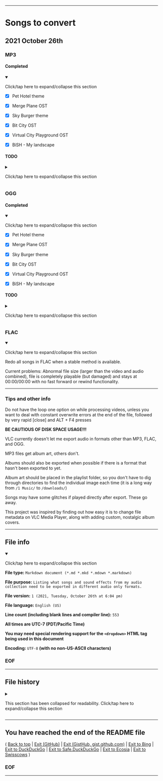 
***

# Songs to convert

## 2021 October 26th

### MP3

#### Completed

<details open><summary><p>Click/tap here to expand/collapse this section</p></summary>

- [x] Pet Hotel theme

- [x] Merge Plane OST

- [x] Sky Burger theme

- [x] Bit City OST

- [x] Virtual City Playground OST

- [x] BiSH - My landscape

</details>

#### TODO

<details><summary><p>Click/tap here to expand/collapse this section</p></summary>

Thousands, including:

- [ ] Tiny Death Star

- [ ] Bejeweled 1

- [ ] Disco Zoo

- [ ] Never gonna give you up

- [ ] Break my stride

- [ ] Eminem {

- [ ] Rap god

- [ ] Stan

- [ ] Slim Shady

- [ ] Lose yourself

- [ ] Godzilla

Etc. }

- [ ] Tetris GBA

- [ ] iBlast Moki 1

- [ ] Breaking Bad

- [ ] Owl City - Fireflies

- [ ] Vance Joy - Riptide

- [ ] PlayStation 4

- [ ] CityVille

- [ ] Tiny Tower Vegas

- [ ] Motor World Car Factory

- [ ] Hay Day

- [ ] Boom Beach

- [ ] Clash Royale

- [ ] Angry Birds Seasons (with a separate icon for each MP3 track)

- [ ] USSR theme

- [ ] Zombie Farm

- [ ] Zombie Cafe

- [ ] Restaurant Story

- [ ] Bakery Story

- [ ] Zombie Takeover

- [ ] Angry Birds

- [ ] Angry Birds Rio

- [ ] Angry Birds Space

- [ ] Angry Birds Friends

- [ ] Amazing Alex

- [ ] Angry Birds Star Wars

- [ ] Super Mario Bros

- [ ] Super Mario Bros 2

- [ ] Hilary Stagg - The Edge of Forever

- [ ] AdVenture Capitalist

- [ ] AdVenture Communist

- [ ] Hello World

- [ ] Wii System audio

- [ ] Wii System audio remixes

- [ ] Jewels

- [ ] AHA - Take on me

- [ ] Bees Gees - Staying alive

- [ ] Bees Gees - How deep is your love

- [ ] "Weird" Al Yankovic

- [ ] Pocket Trains

- [ ] Tiny Tower

- [ ] Tiny Tower Vegas

- [ ] SCOTLAND FOREVER

- [ ] CallMeCarson outro song

- [ ] Windows 95 remixes

- [ ] Windows 2000 remixes

- [ ] Windows XP remixes

- [ ] Idle Miner Tycoon

- [ ] Flourish Windows 7

- [ ] Portal remixes

- [ ] Baha men - Who let the dogs out

- [ ] To be continued theme (Yes - Roundabout)

- [ ] Curb your enthusiasm theme

- [ ] Bardcore covers (with the original images as the cover photos)

- [ ] Linkin Park

- [ ] Korn

- [ ] Limp Bizkit

- [ ] Yandere Simulator

- [ ] Growtopia (full OST and separate songs)

- [ ] Temple Run

- [ ] Fruit Ninja

- [ ] Lego Tower

- [ ] ELO - Mr. Blue Sky (original + animated)

- [ ] ACDC - Back in black

- [ ] Journey - Don't stop believing

- [ ] Melanie - Brand New Key

- [ ] Fluidity

- [ ] Wake me up inside (+ remixes)

- [ ] New Super Mario Bros DS

- [ ] New Super Mario Bros Wii

- [ ] Super Mario 64

- [ ] Super Mario Bros 3

- [ ] Sonic 1

- [ ] Sonic 2

- [ ] Sonic 3

- [ ] Sonic 3 & Knuckles

- [ ] Sonic Mania

- [ ] Sonic Pocket Adventure

- [ ] Sonic 4

900+ more

</details>

### OGG

#### Completed

<details open><summary><p>Click/tap here to expand/collapse this section</p></summary>

- [x] Pet Hotel theme

- [x] Merge Plane OST

- [x] Sky Burger theme

- [x] Bit City OST

- [x] Virtual City Playground OST

- [x] BiSH - My landscape

</details>

#### TODO

<details><summary><p>Click/tap here to expand/collapse this section</p></summary>

Thousands, including:

- [ ] Tiny Death Star

- [ ] Bejeweled 1

- [ ] Disco Zoo

- [ ] Never gonna give you up

- [ ] Break my stride

- [ ] Eminem {

- [ ] Rap god

- [ ] Stan

- [ ] Slim Shady

- [ ] Lose yourself

- [ ] Godzilla

Etc. }

- [ ] Tetris GBA

- [ ] iBlast Moki 1

- [ ] Breaking Bad

- [ ] Owl City - Fireflies

- [ ] Vance Joy - Riptide

- [ ] PlayStation 4

- [ ] CityVille

- [ ] Tiny Tower Vegas

- [ ] Motor World Car Factory

- [ ] Hay Day

- [ ] Boom Beach

- [ ] Clash Royale

- [ ] Angry Birds Seasons (with a separate icon for each MP3 track)

- [ ] USSR theme

- [ ] Zombie Farm

- [ ] Zombie Cafe

- [ ] Restaurant Story

- [ ] Bakery Story

- [ ] Zombie Takeover

- [ ] Angry Birds

- [ ] Angry Birds Rio

- [ ] Angry Birds Space

- [ ] Angry Birds Friends

- [ ] Amazing Alex

- [ ] Angry Birds Star Wars

- [ ] Super Mario Bros

- [ ] Super Mario Bros 2

- [ ] Hilary Stagg - The Edge of Forever

- [ ] AdVenture Capitalist

- [ ] AdVenture Communist

- [ ] Hello World

- [ ] Wii System audio

- [ ] Wii System audio remixes

- [ ] Jewels

- [ ] AHA - Take on me

- [ ] Bees Gees - Staying alive

- [ ] Bees Gees - How deep is your love

- [ ] "Weird" Al Yankovic

- [ ] Pocket Trains

- [ ] Tiny Tower

- [ ] Tiny Tower Vegas

- [ ] SCOTLAND FOREVER

- [ ] CallMeCarson outro song

- [ ] Windows 95 remixes

- [ ] Windows 2000 remixes

- [ ] Windows XP remixes

- [ ] Idle Miner Tycoon

- [ ] Flourish Windows 7

- [ ] Portal remixes

- [ ] Baha men - Who let the dogs out

- [ ] To be continued theme (Yes - Roundabout)

- [ ] Curb your enthusiasm theme

- [ ] Bardcore covers (with the original images as the cover photos)

- [ ] Linkin Park

- [ ] Korn

- [ ] Limp Bizkit

- [ ] Yandere Simulator

- [ ] Growtopia (full OST and separate songs)

- [ ] Temple Run

- [ ] Fruit Ninja

- [ ] Lego Tower

- [ ] ELO - Mr. Blue Sky (original + animated)

- [ ] ACDC - Back in black

- [ ] Journey - Don't stop believing

- [ ] Melanie - Brand New Key

- [ ] Fluidity

- [ ] Wake me up inside (+ remixes)

- [ ] Cut the Rope (OGG)

- [ ] Cut the Rope Time Travel (OGG)

- [ ] Cut the Rope Experiments (OGG only)

- [ ] New Super Mario Bros DS

- [ ] New Super Mario Bros Wii

- [ ] Super Mario 64

- [ ] Super Mario Bros 3

- [ ] Sonic Advance 1 (OGG only)

- [ ] Sonic Advance 2 (OGG only)

- [ ] Sonic Advance 3 (OGG only)

- [ ] Sonic 1

- [ ] Sonic 2

- [ ] Sonic 3

- [ ] Sonic 3 & Knuckles

- [ ] Sonic Mania

- [ ] Sonic Pocket Adventure

- [ ] Sonic 4

900+ more

</details>

### FLAC

<details open><summary><p>Click/tap here to expand/collapse this section</p></summary>

Redo all songs in FLAC when a stable method is available.

Current problems: Abnormal file size (larger than the video and audio combined), file is completely playable (but damaged) and stays at 00:00/00:00 with no fast forward or rewind functionality.

</details>

***

### Tips and other info

Do not have the loop one option on while processing videos, unless you want to deal with constant overwrite errors at the end of the file, followed by very rapid [close] and ALT + F4 presses

**BE CAUTIOUS OF DISK SPACE USAGE!!!**

VLC currently doesn't let me export audio in formats other than MP3, FLAC, and OGG.

MP3 files get album art, others don't.

Albums should also be exported when possible if there is a format that hasn't been exported to yet.

Album art should be placed in the playlist folder, so you don't have to dig through directories to find the individual image each time (it is a long way from `/1 Music/` to `/downloads/`)

Songs may have some glitches if played directly after export. These go away.

This project was inspired by finding out how easy it is to change file metadata on VLC Media Player, along with adding custom, nostalgic album covers.

***

## File info

<details open><summary><p>Click/tap here to expand/collapse this section</p></summary>

**File type:** `Markdown document (*.md *.mkd *.mdown *.markdown)`

**File purpose:** `Listing what songs and sound effects from my audio collection need to be exported in different audio only formats.`

**File version:** `1 (2021, Tuesday, October 26th at 6:04 pm)`

**File language:** `English (US)`

**Line count (including blank lines and compiler line):** `553`

**All times are UTC-7 (PDT/Pacific Time)**

**You may need special rendering support for the `<dropdown>` HTML tag being used in this document**

**Encoding:** `UTF-8` **(with no non-US-ASCII characters)**

</details>

### EOF

***

## File history

<details><summary><p>This section has been collapsed for readability. Click/tap here to expand/collapse this section</p></summary>

**Version 1 (2021, Tuesday, October 26th at 6:04 pm)**

> Changes:

> * Started the file

> * Added the title and lead section

> * Added the MP3 section

> > * Added the completed MP3 export subsection

> > * Added the incomplete MP3 export subsection

> * Added the OGG section

> > * Added the completed OGG export subsection

> > * Added the incomplete OGG export subsection

> * Added the FLAC section

> * Added the tips and other info section

> * Added the file info section

> * Added the file history section

> * Added the footer

> * No other changes in version 1

**Version 2 (Coming soon)**

> Changes:

> * Coming soon

> * No other changes in version 2

</details>

***

## You have reached the end of the README file

( [Back to top](#Top) | [Exit (GitHub)](https://github.com) | [Exit (GistHub, gist.github.com)](https://gist.github.com) | [Exit to Bing](https://www.bing.com/) | [Exit to DuckDuckGo](https://duckduckgo.com/) | [Exit to Safe.DuckDuckGo](https://safe.duckduckgo.com/) | [Exit to Ecosia](https://www.ecosia.org/) | [Exit to Swisscows](https://www.swisscows.com/) )

### EOF

***

